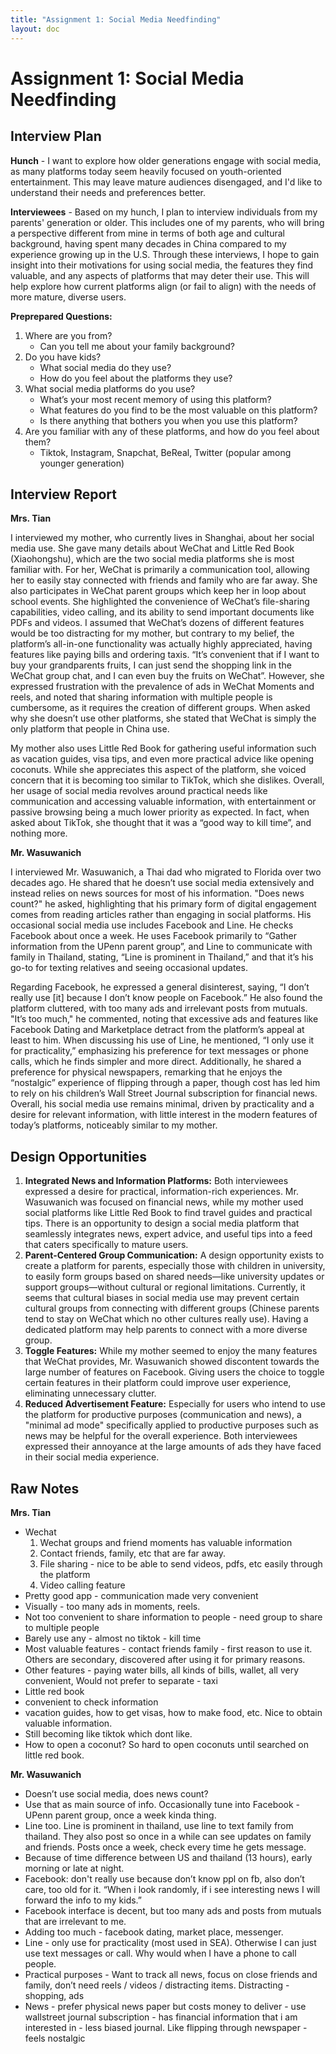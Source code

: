 ```yaml
---
title: "Assignment 1: Social Media Needfinding"
layout: doc
---
```


# Assignment 1: Social Media Needfinding

## Interview Plan
**Hunch** - I want to explore how older generations engage with social media, as many platforms today seem heavily focused on youth-oriented entertainment. This may leave mature audiences disengaged, and I'd like to understand their needs and preferences better.

**Interviewees** - Based on my hunch, I plan to interview individuals from my parents' generation or older. This includes one of my parents, who will bring a perspective different from mine in terms of both age and cultural background, having spent many decades in China compared to my experience growing up in the U.S. Through these interviews, I hope to gain insight into their motivations for using social media, the features they find valuable, and any aspects of platforms that may deter their use. This will help explore how current platforms align (or fail to align) with the needs of more mature, diverse users.

**Preprepared Questions:** 
1. Where are you from? 
    - Can you tell me about your family background? 
2. Do you have kids? 
    - What social media do they use?
    - How do you feel about the platforms they use? 
3. What social media platforms do you use? 
    - What’s your most recent memory of using this platform? 
    - What features do you find to be the most valuable on this platform? 
    - Is there anything that bothers you when you use this platform? 
4. Are you familiar with any of these platforms, and how do you feel about them? 
    - Tiktok, Instagram, Snapchat, BeReal, Twitter (popular among younger generation) 

## Interview Report 
**Mrs. Tian** 

I interviewed my mother, who currently lives in Shanghai, about her social media use. She gave many details about WeChat and Little Red Book (Xiaohongshu), which are the two social media platforms she is most familiar with. For her, WeChat is primarily a communication tool, allowing her to easily stay connected with friends and family who are far away. She also participates in WeChat parent groups which keep her in loop about school events. She highlighted the convenience of WeChat’s file-sharing capabilities, video calling, and its ability to send important documents like PDFs and videos. I assumed that WeChat’s dozens of different features would be too distracting for my mother, but contrary to my belief, the platform’s all-in-one functionality was actually highly appreciated, having features like paying bills and ordering taxis. “It’s convenient that if I want to buy your grandparents fruits, I can just send the shopping link in the WeChat group chat, and I can even buy the fruits on WeChat”. However, she expressed frustration with the prevalence of ads in WeChat Moments and reels, and noted that sharing information with multiple people is cumbersome, as it requires the creation of different groups. When asked why she doesn’t use other platforms, she stated that WeChat is simply the only platform that people in China use. 

My mother also uses Little Red Book for gathering useful information such as vacation guides, visa tips, and even more practical advice like opening coconuts. While she appreciates this aspect of the platform, she voiced concern that it is becoming too similar to TikTok, which she dislikes. Overall, her usage of social media revolves around practical needs like communication and accessing valuable information, with entertainment or passive browsing being a much lower priority as expected. In fact, when asked about TikTok, she thought that it was a “good way to kill time”, and nothing more. 

**Mr. Wasuwanich**

I interviewed Mr. Wasuwanich, a Thai dad who migrated to Florida over two decades ago. He shared that he doesn’t use social media extensively and instead relies on news sources for most of his information. "Does news count?" he asked, highlighting that his primary form of digital engagement comes from reading articles rather than engaging in social platforms. His occasional social media use includes Facebook and Line. He checks Facebook about once a week. He uses Facebook primarily to “Gather information from the UPenn parent group”, and Line to communicate with family in Thailand, stating, “Line is prominent in Thailand,” and that it’s his go-to for texting relatives and seeing occasional updates.

Regarding Facebook, he expressed a general disinterest, saying, “I don’t really use [it] because I don’t know people on Facebook.” He also found the platform cluttered, with too many ads and irrelevant posts from mutuals. "It’s too much," he commented, noting that excessive ads and features like Facebook Dating and Marketplace detract from the platform’s appeal at least to him. When discussing his use of Line, he mentioned, “I only use it for practicality,” emphasizing his preference for text messages or phone calls, which he finds simpler and more direct. Additionally, he shared a preference for physical newspapers, remarking that he enjoys the “nostalgic” experience of flipping through a paper, though cost has led him to rely on his children’s Wall Street Journal subscription for financial news. Overall, his social media use remains minimal, driven by practicality and a desire for relevant information, with little interest in the modern features of today’s platforms, noticeably similar to my mother. 

## Design Opportunities 
1. **Integrated News and Information Platforms:** Both interviewees expressed a desire for practical, information-rich experiences. Mr. Wasuwanich was focused on financial news, while my mother used social platforms like Little Red Book to find travel guides and practical tips. There is an opportunity to design a social media platform that seamlessly integrates news, expert advice, and useful tips into a feed that caters specifically to mature users.
2. **Parent-Centered Group Communication:** A design opportunity exists to create a platform for parents, especially those with children in university, to easily form groups based on shared needs—like university updates or support groups—without cultural or regional limitations. Currently, it seems that cultural biases in social media use may prevent certain cultural groups from connecting with different groups (Chinese parents tend to stay on WeChat which no other cultures really use). Having a dedicated platform may help parents to connect with a more diverse group. 
3. **Toggle Features:** While my mother seemed to enjoy the many features that WeChat provides, Mr. Wasuwanich showed discontent towards the large number of features on Facebook. Giving users the choice to toggle certain features in their platform could improve user experience, eliminating unnecessary clutter. 
4. **Reduced Advertisement Feature:** Especially for users who intend to use the platform for productive purposes (communication and news), a "minimal ad mode" specifically applied to productive purposes such as news may be helpful for the overall experience. Both interviewees expressed their annoyance at the large amounts of ads they have faced in their social media experience. 

## Raw Notes 
**Mrs. Tian**
- Wechat
    1. Wechat groups and friend moments has valuable information 
    2. Contact friends, family, etc that are far away. 
    3. File sharing - nice to be able to send videos, pdfs, etc easily through the platform 
    4. Video calling feature
- Pretty good app - communication made very convenient 
- Visually - too many ads in moments, reels.
- Not too convenient to share information to people - need group to share to multiple people 
- Barely use any - almost no tiktok - kill time 
- Most valuable features - contact friends family - first reason to use it. Others are secondary, discovered after using it for primary reasons. 
- Other features - paying water bills, all kinds of bills, wallet, all very convenient, Would not prefer to separate - taxi 
- Little red book 
- convenient to check information 
- vacation guides, how to get visas, how to make food, etc. Nice to obtain valuable information. 
- Still becoming like tiktok which dont like. 
- How to open a coconut? So hard to open coconuts until searched on little red book. 


**Mr. Wasuwanich**

- Doesn’t use social media, does news count? 
- Use that as main source of info. Occasionally tune into Facebook - UPenn parent group, once a week kinda thing. 
- Line too. Line is prominent in thailand, use line to text family from thailand. They also post so once in a while can see updates on family and friends. Posts once a week, check every time he gets message. 
- Because of time difference between US and thailand (13 hours), early morning or late at night. 
- Facebook: don't really use because don’t know ppl on fb, also don’t care, too old for it. “When i look randomly, if i see interesting news I will forward the info to my kids.” 
- Facebook interface is decent, but too many ads and posts from mutuals that are irrelevant to me. 
- Adding too much - facebook dating, market place, messenger. 
- Line - only use for practicality (most used in SEA). Otherwise I can just use text messages or call. Why would when I have a phone to call people.  
- Practical purposes - Want to track all news, focus on close friends and family, don’t need reels / videos / distracting items. Distracting - shopping, ads
- News - prefer physical news paper but costs money to deliver - use wallstreet journal subscription - has financial information that i am interested in - less biased journal. Like flipping through newspaper - feels nostalgic 
